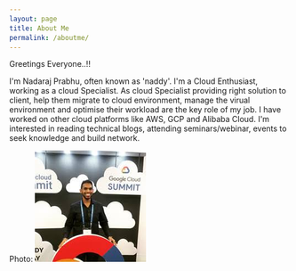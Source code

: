 ```yaml
---
layout: page
title: About Me
permalink: /aboutme/
---
```


Greetings Everyone..!! 

I'm Nadaraj Prabhu, often known as 'naddy'. I'm a Cloud Enthusiast, working as a cloud Specialist. As cloud Specialist providing right solution to client, help them migrate to cloud environment, manage the virual environment and optimise their workload are the key role of my job. I have worked on other cloud platforms like AWS, GCP and Alibaba Cloud. I'm interested in reading technical blogs, attending seminars/webinar, events to seek knowledge and build network.

                                   
Photo: 
![alt text][logo]

[logo]: https://github.com/nadaraj15/home/blob/master/NadarajPhoto.png?raw=true "Logo Title Text 2"
